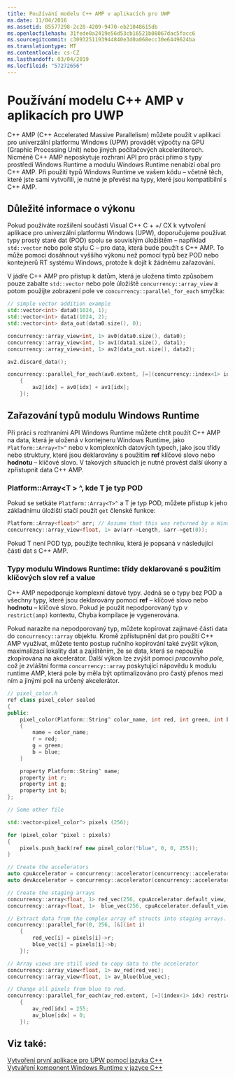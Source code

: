 ```yaml
---
title: Používání modelu C++ AMP v aplikacích pro UWP
ms.date: 11/04/2016
ms.assetid: 85577298-2c28-4209-9470-eb21048615db
ms.openlocfilehash: 31fede0a2419e56d53cb16521b08067dac5facc6
ms.sourcegitcommit: c3093251193944840e3d0a068ecc30e6449624ba
ms.translationtype: MT
ms.contentlocale: cs-CZ
ms.lasthandoff: 03/04/2019
ms.locfileid: "57272656"
---
```

# <a name="using-c-amp-in-uwp-apps"></a>Používání modelu C++ AMP v aplikacích pro UWP

C++ AMP (C++ Accelerated Massive Parallelism) můžete použít v aplikaci pro univerzální platformu Windows (UPW) provádět výpočty na GPU (Graphic Processing Unit) nebo jiných počítačových akcelerátorech. Nicméně C++ AMP neposkytuje rozhraní API pro práci přímo s typy prostředí Windows Runtime a modulu Windows Runtime nenabízí obal pro C++ AMP. Při použití typů Windows Runtime ve vašem kódu – včetně těch, které jste sami vytvořili, je nutné je převést na typy, které jsou kompatibilní s C++ AMP.

## <a name="performance-considerations"></a>Důležité informace o výkonu

Pokud používáte rozšíření součásti Visual C++ C + +/ CX k vytvoření aplikace pro univerzální platformu Windows (UPW), doporučujeme používat typy prostý staré dat (POD) spolu se souvislým úložištěm – například `std::vector` nebo pole stylu C – pro data, která bude použít s C++ AMP. To může pomoci dosáhnout vyššího výkonu než pomocí typů bez POD nebo kontejnerů RT systému Windows, protože k dojít k žádnému zařazování.

V jádře C++ AMP pro přístup k datům, která je uložena tímto způsobem pouze zabalte `std::vector` nebo pole úložiště `concurrency::array_view` a potom použijte zobrazení pole ve `concurrency::parallel_for_each` smyčka:

```cpp
// simple vector addition example
std::vector<int> data0(1024, 1);
std::vector<int> data1(1024, 2);
std::vector<int> data_out(data0.size(), 0);

concurrency::array_view<int, 1> av0(data0.size(), data0);
concurrency::array_view<int, 1> av1(data1.size(), data1);
concurrency::array_view<int, 1> av2(data_out.size(), data2);

av2.discard_data();

concurrency::parallel_for_each(av0.extent, [=](concurrency::index<1> idx) restrict(amp)
    {
        av2[idx] = av0[idx] + av1[idx];
    });
```

## <a name="marshaling-windows-runtime-types"></a>Zařazování typů modulu Windows Runtime

Při práci s rozhraními API Windows Runtime můžete chtít použít C++ AMP na data, která je uložená v kontejneru Windows Runtime, jako `Platform::Array<T>^` nebo v komplexních datových typech, jako jsou třídy nebo struktury, které jsou deklarovány s použitím **ref** klíčové slovo nebo **hodnotu** – klíčové slovo. V takových situacích je nutné provést další úkony a zpřístupnit data C++ AMP.

### <a name="platformarrayt-where-t-is-a-pod-type"></a>Platform::Array\<T > ^, kde T je typ POD

Pokud se setkáte `Platform::Array<T>^` a T je typ POD, můžete přístup k jeho základnímu úložišti stačí použít `get` členské funkce:

```cpp
Platform::Array<float>^ arr; // Assume that this was returned by a Windows Runtime API
concurrency::array_view<float, 1> av(arr->Length, &arr->get(0));
```

Pokud T není POD typ, použijte techniku, která je popsaná v následující části dat s C++ AMP.

### <a name="windows-runtime-types-ref-classes-and-value-classes"></a>Typy modulu Windows Runtime: třídy deklarované s použitím klíčových slov ref a value

C++ AMP nepodporuje komplexní datové typy. Jedná se o typy bez POD a všechny typy, které jsou deklarovány pomocí **ref** – klíčové slovo nebo **hodnotu** – klíčové slovo. Pokud je použit nepodporovaný typ v `restrict(amp)` kontextu, Chyba kompilace je vygenerována.

Pokud narazíte na nepodporovaný typ, můžete kopírovat zajímavé části data do `concurrency::array` objektu. Kromě zpřístupnění dat pro použití C++ AMP využívat, můžete tento postup ručního kopírování také zvýšit výkon, maximalizací lokality dat a zajištěním, že se data, která se nepoužije zkopírována na akcelerátor. Další výkon lze zvýšit pomocí *pracovního pole*, což je zvláštní forma `concurrency::array` poskytující nápovědu k modulu runtime AMP, která pole by měla být optimalizováno pro častý přenos mezi ním a jinými poli na určený akcelerátor.

```cpp
// pixel_color.h
ref class pixel_color sealed
{
public:
    pixel_color(Platform::String^ color_name, int red, int green, int blue)
    {
        name = color_name;
        r = red;
        g = green;
        b = blue;
    }

    property Platform::String^ name;
    property int r;
    property int g;
    property int b;
};

// Some other file

std::vector<pixel_color^> pixels (256);

for (pixel_color ^pixel : pixels)
{
    pixels.push_back(ref new pixel_color("blue", 0, 0, 255));
}

// Create the accelerators
auto cpuAccelerator = concurrency::accelerator(concurrency::accelerator::cpu_accelerator);
auto devAccelerator = concurrency::accelerator(concurrency::accelerator::default_accelerator);

// Create the staging arrays
concurrency::array<float, 1> red_vec(256, cpuAccelerator.default_view, devAccelerator.default_view);
concurrency::array<float, 1>  blue_vec(256, cpuAccelerator.default_view, devAccelerator.default_view);

// Extract data from the complex array of structs into staging arrays.
concurrency::parallel_for(0, 256, [&](int i)
    {
        red_vec[i] = pixels[i]->r;
        blue_vec[i] = pixels[i]->b;
    });

// Array views are still used to copy data to the accelerator
concurrency::array_view<float, 1> av_red(red_vec);
concurrency::array_view<float, 1> av_blue(blue_vec);

// Change all pixels from blue to red.
concurrency::parallel_for_each(av_red.extent, [=](index<1> idx) restrict(amp)
    {
        av_red[idx] = 255;
        av_blue[idx] = 0;
    });
```

## <a name="see-also"></a>Viz také:

[Vytvoření první aplikace pro UPW pomocí jazyka C++](/windows/uwp/get-started/create-a-basic-windows-10-app-in-cpp)<br/>
[Vytváření komponent Windows Runtime v jazyce C++](/windows/uwp/winrt-components/creating-windows-runtime-components-in-cpp)
